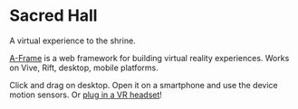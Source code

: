 # Sacred Hall

A virtual experience to the shrine.

[A-Frame](https://aframe.io) is a web framework for building virtual reality experiences. Works on Vive, Rift, desktop, mobile platforms.

Click and drag on desktop. Open it on a smartphone and use the device motion sensors. Or [plug in a VR headset](https://webvr.rocks)!